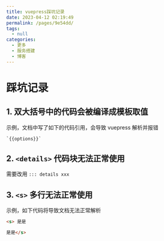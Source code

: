 ```yaml
---
title: vuepress踩坑记录
date: 2023-04-12 02:19:49
permalink: /pages/9e54dd/
tags: 
  - null
categories: 
  - 更多
  - 服务搭建
  - 博客
---
```


# 踩坑记录

## 1. 双大括号中的代码会被编译成模板取值

示例，文档中写了如下的代码引用，会导致 vuepress 解析并报错
```
`{{options}}`
```

## 2. `<details>` 代码块无法正常使用

需要改用 `::: details xxx`

## 3. `<s>` 多行无法正常使用

示例，如下代码将导致文档无法正常解析
```html
<s> 是是

是是</s>
```